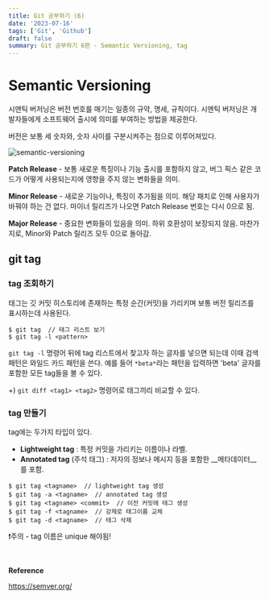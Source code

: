 ```yaml
---
title: Git 공부하기 (6)
date: '2023-07-16'
tags: ['Git', 'Github']
draft: false
summary: Git 공부하기 6편 - Semantic Versioning, tag
---
```


# Semantic Versioning

시맨틱 버저닝은 버전 번호를 매기는 일종의 규약, 명세, 규칙이다. 시멘틱 버저닝은 개발자들에게 소프트웨어 출시에 의미를 부여하는 방법을 제공한다.

버전은 보통 세 숫자와, 숫자 사이를 구분시켜주는 점으로 이루어져있다.

![semantic-versioning](https://github.com/wontae99/wontae99-blog/assets/109476712/94b19581-8733-40b8-a7ce-38a9c7a18c57)

__Patch Release__ - 보통 새로운 특징이나 기능 출시를 포함하지 않고, 버그 픽스 같은 코드가 어떻게 사용되는지에 영향을 주지 않는 변화들을 의미.

__Minor Release__ - 새로운 기능이나, 특징이 추가됨을 의미. 해당 패치로 인해 사용자가 바꿔야 하는 건 없다.
마이너 릴리즈가 나오면 Patch Release 번호는 다시 0으로 됨.

__Major Release__ - 중요한 변화들이 있음을 의미. 하위 호환성이 보장되지 않음. 마찬가지로, Minor와 Patch 릴리즈 모두 0으로 돌아감.

## __git tag__

### tag 조회하기

태그는 깃 커밋 히스토리에 존재하는 특정 순간(커밋)을 가리키며 보통 버전 릴리즈를 표시하는데 사용된다.

```git 
$ git tag  // 태그 리스트 보기
$ git tag -l <pattern>
```
`git tag -l` 명령어 뒤에 tag 리스트에서 찾고자 하는 글자를 넣으면 되는데 이때 검색 패턴은 와일드 카드 패턴을 쓴다.
예를 들어 `*beta*`라는 패턴을 입력하면 'beta' 글자를 포함한 모든 tag들을 볼 수 있다. 

+) `git diff <tag1> <tag2>` 명령어로 태그끼리 비교할 수 있다.


### tag 만들기

tag에는 두가지 타입이 있다.

- __Lightweight tag__ : 특정 커밋을 가리키는 이름이나 라벨.
- __Annotated tag__ (주석 태그) : 저자의 정보나 메시지 등을 포함한 __메타데이터__를 포함.

```git
$ git tag <tagname>  // lightweight tag 생성
$ git tag -a <tagname>  // annotated tag 생성
$ git tag <tagname> <commit>  // 이전 커밋에 태그 생성
$ git tag -f <tagname>  // 강제로 태그이름 교체
$ git tag -d <tagname>  // 태그 삭제
```

❗️주의 - tag 이름은 unique 해야됨!

<br/>

__Reference__ 

https://semver.org/
